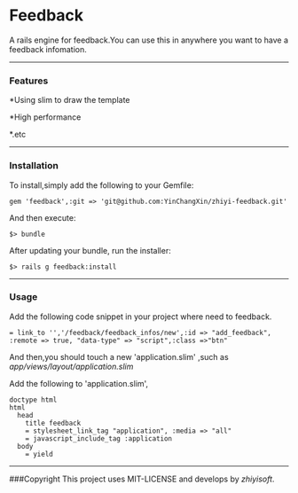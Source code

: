 # Feedback
A rails engine for feedback.You can use this in anywhere you want to have a feedback infomation.  

---
### Features

*Using slim to draw the template

*High performance

*.etc

----
### Installation

To install,simply add the following to your Gemfile:

    gem 'feedback',:git => 'git@github.com:YinChangXin/zhiyi-feedback.git'

And then execute:

    $> bundle

After updating your bundle, run the installer:

    $> rails g feedback:install

---
### Usage
    

Add the following code snippet in your project where need to feedback.

    = link_to '','/feedback/feedback_infos/new',:id => "add_feedback", :remote => true, "data-type" => "script",:class =>"btn"

And then,you should touch a new 'application.slim' ,such as  *app/views/layout/application.slim*

Add the following to 'application.slim',

    doctype html
    html
      head
        title feedback
        = stylesheet_link_tag "application", :media => "all"
        = javascript_include_tag :application
      body
        = yield
---
###Copyright
This project uses MIT-LICENSE and develops by *zhiyisoft*.



